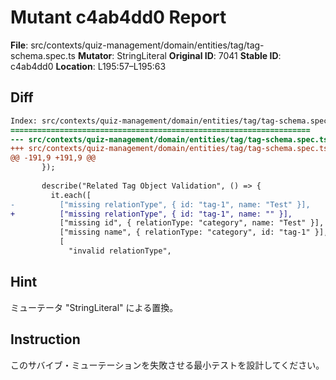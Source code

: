 # Mutant c4ab4dd0 Report

**File**: src/contexts/quiz-management/domain/entities/tag/tag-schema.spec.ts
**Mutator**: StringLiteral
**Original ID**: 7041
**Stable ID**: c4ab4dd0
**Location**: L195:57–L195:63

## Diff

```diff
Index: src/contexts/quiz-management/domain/entities/tag/tag-schema.spec.ts
===================================================================
--- src/contexts/quiz-management/domain/entities/tag/tag-schema.spec.ts	original
+++ src/contexts/quiz-management/domain/entities/tag/tag-schema.spec.ts	mutated #7041
@@ -191,9 +191,9 @@
       });
 
       describe("Related Tag Object Validation", () => {
         it.each([
-          ["missing relationType", { id: "tag-1", name: "Test" }],
+          ["missing relationType", { id: "tag-1", name: "" }],
           ["missing id", { relationType: "category", name: "Test" }],
           ["missing name", { relationType: "category", id: "tag-1" }],
           [
             "invalid relationType",
```

## Hint

ミューテータ "StringLiteral" による置換。

## Instruction

このサバイブ・ミューテーションを失敗させる最小テストを設計してください。
